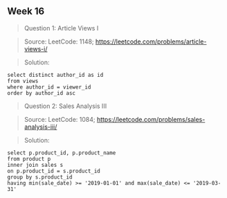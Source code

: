 ## Week 16

> Question 1:  Article Views I

> Source: LeetCode: 1148; https://leetcode.com/problems/article-views-i/

> Solution: 

```
select distinct author_id as id
from views
where author_id = viewer_id
order by author_id asc
```

> Question 2:  Sales Analysis III

> Source: LeetCode: 1084; https://leetcode.com/problems/sales-analysis-iii/

> Solution: 

```
select p.product_id, p.product_name
from product p
inner join sales s
on p.product_id = s.product_id
group by s.product_id
having min(sale_date) >= '2019-01-01' and max(sale_date) <= '2019-03-31'
```